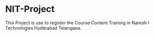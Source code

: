 # NIT-Project
This Project is use to register the Course Content Training in Naresh I Technologies Hyderabad Telangana.  
